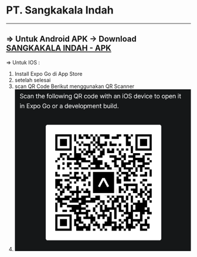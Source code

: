 
# PT. Sangkakala Indah 

---
=> Untuk Android APK -> Download [SANGKAKALA INDAH - APK](https://raw.githubusercontent.com/sarisibarani/sarisibarani.github.io/main/sari-skripsi.apk)
---
=> Untuk IOS : 
1. Install Expo Go di App Store
2. setelah selesai
3. scan QR Code Berikut menggunakan QR Scanner
4. ![alt text](ios.png)

